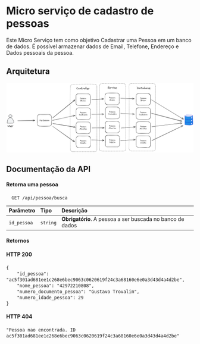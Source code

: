 # Micro serviço de cadastro de pessoas

Este Micro Serviço tem como objetivo Cadastrar uma Pessoa em um banco de dados. É possível armazenar dados de Email, Telefone, Endereço e Dados pessoais da pessoa.



## Arquitetura

![Arquitetura](https://github.com/gutrovalim/cadastro-pessoas/blob/develop/docs/desenho_arquitetura.png)

## Documentação da API

#### Retorna uma pessoa

```http
  GET /api/pessoa/busca
```

| Parâmetro   | Tipo       | Descrição                           |
| :---------- | :--------- | :---------------------------------- |
| `id_pessoa` | `string` | **Obrigatório**. A pessoa a ser buscada no banco de dados |

#### Retornos

#### HTTP 200
```
{
	"id_pessoa": "ac5f301ad681ee1c268e6bec9063c0620619f24c3a68160e6e0a3d43d4a4d2be",
	"nome_pessoa": "42972210808",
	"numero_documento_pessoa": "Gustavo Trovalim",
	"numero_idade_pessoa": 29
}
```

#### HTTP 404
```
"Pessoa nao encontrada. ID ac5f301ad681ee1c268e6bec9063c0620619f24c3a68160e6e0a3d43d4a4d2be"
```
